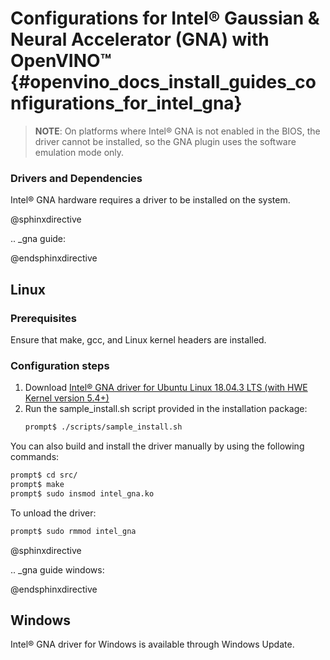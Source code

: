 # Configurations for Intel® Gaussian & Neural Accelerator (GNA) with OpenVINO™ {#openvino_docs_install_guides_configurations_for_intel_gna}


> **NOTE**: On platforms where Intel® GNA is not enabled in the BIOS, the driver cannot be installed, so the GNA plugin uses the software emulation mode only.

### Drivers and Dependencies

Intel® GNA hardware requires a driver to be installed on the system.

@sphinxdirective

.. _gna guide:

@endsphinxdirective

## Linux

### Prerequisites

Ensure that make, gcc, and Linux kernel headers are installed.

### Configuration steps

1. Download [Intel® GNA driver for Ubuntu Linux 18.04.3 LTS (with HWE Kernel version 5.4+)](https://storage.openvinotoolkit.org/drivers/gna/)
2. Run the sample_install.sh script provided in the installation package:
   ```sh
   prompt$ ./scripts/sample_install.sh
   ```

You can also build and install the driver manually by using the following commands:
```sh
prompt$ cd src/
prompt$ make
prompt$ sudo insmod intel_gna.ko
```

To unload the driver:
```sh
prompt$ sudo rmmod intel_gna
```

@sphinxdirective

.. _gna guide windows:

@endsphinxdirective

## Windows

Intel® GNA driver for Windows is available through Windows Update.


